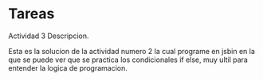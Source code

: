 # Tareas
Actividad 3
Descripcion.

Esta es la solucion de la actividad numero 2 la cual programe en jsbin en la que se puede ver que se practica los condicionales if else, muy ultil para entender la logica de programacion.
